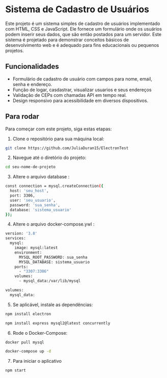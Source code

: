 # Sistema de Cadastro de Usuários

Este projeto é um sistema simples de cadastro de usuários implementado com HTML, CSS e JavaScript. Ele fornece um formulário onde os usuários podem inserir seus dados, que são então postados para um servidor. Este sistema é projetado para demonstrar conceitos básicos de desenvolvimento web e é adequado para fins educacionais ou pequenos projetos.

## Funcionalidades

- Formulário de cadastro de usuário com campos para nome, email, senha e endereço.
- Função de logar, casdastrar, visualizar usuarios e seus endereços
- Validação de CEPs com chamadas API em tempo real.
- Design responsivo para acessibilidade em diversos dispositivos.

  
## Para rodar

Para começar com este projeto, siga estas etapas:
1. Clone o repositório para sua máquina local:
```bash
git clone https://github.com/JuliaDuran15/ElectronTest
 ```
2. Navegue até o diretório do projeto:
```bash
cd seu-nome-de-projeto
```
3. Altere o arquivo database :
```bash
const connection = mysql.createConnection({
  host: 'seu_host',
  port: 3306,
  user: 'seu_usuario',
  password: 'sua_senha',
  database: 'sistema_usuario'
});
```
4. Altere o arquivo docker-compose.ywl :
```bash
version: '3.8'
services:
  mysql:
    image: mysql:latest
    environment:
      MYSQL_ROOT_PASSWORD: sua_senha
      MYSQL_DATABASE: sistema_usuario
    ports:
      - "3307:3306"
    volumes:
      - mysql_data:/var/lib/mysql

volumes:
  mysql_data:

```
5. Se aplicável, instale as dependências:
```bash
npm install electron  
```
```bash
npm install express mysql2@latest concurrently
```

6. Rode o Docker-Compose:
```bash
docker pull mysql
```
```bash
docker-compose up -d
```
7. Para iniciar o aplicativo
```bash
npm start
```

